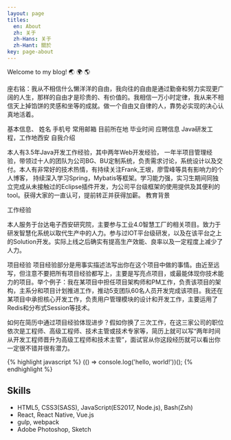 ```yaml
---
layout: page
titles:
  en: About
  zh: 关于
  zh-Hans: 关于
  zh-Hant: 關於
key: page-about
---
```


Welcome to my blog! :earth_asia: :earth_africa: :earth_americas:

座右铭：我从不相信什么懒洋洋的自由，我向往的自由是通过勤奋和努力实现更广阔的人生，那样的自由才是珍贵的、有价值的。我相信一万小时定律，我从来不相信天上掉馅饼的灵感和坐等的成就。做一个自由又自律的人，靠势必实现的决心认真地活着。


基本信息、
	姓名
	手机号
	常用邮箱
	目前所在地
	毕业时间
应聘信息
	Java研发工程，工作地西安
自我介绍
	
本人有3.5年Java开发工作经验，其中两年Web开发经验， 一年半项目管理经验，带领过十人的团队为公司BG、BU定制系统，负责需求讨论，系统设计以及交付。本人有非常好的技术热情，有持续关注Frank,王垠，廖雪峰等具有影响力的个人博客， 持续深入学习Spring，Mybatis等框架。学习能力强，实习生期间同独立完成从未接触过的Eclipse插件开发，为公司平台级框架的使用提供及其便利的tool。获得大家的一直认可，提前转正并获得加薪。
教育背景
	
工作经验

本人服务于台达电子西安研究院，主要参与工业4.0智慧工厂的相关项目。致力于研发智慧化系统以取代生产中的人力。参与过IOT平台级研发，以及在该平台之上的Solution开发。实际上线之后确实有提高生产效能、良率以及一定程度上减少了人力。
	
项目经验
项目经验部分是用事实描述法写出你在这个项目中做的事情。由近至远写，但注意不要把所有项目经验都写上，主要是写亮点项目，或最能体现你技术能力的项目。举个例子：我在某项目中担任项目架构师和PM工作，负责该项目的架构，主系分和项目计划推进工作，推动5支团队60名人员开发完成该项目。我还在某项目中承担核心开发工作，负责用户管理模块的设计和开发工作，主要运用了Redis和分布式Session等技术。

如何在简历中通过项目经验体现进步？假如你换了三次工作，在这三家公司的职位依次是工程师、高级工程师、技术主管或技术专家等，简历上就可以写“两年时间从开发工程师晋升为高级工程师和技术主管”，面试官从你这段经历就可以看出你一定很不错并很有潜力。


{% highlight javascript %}
(() => console.log('hello, world!'))();
{% endhighlight %}

## Skills

- HTML5, CSS3(SASS), JavaScript(ES2017, Node.js), Bash(Zsh)
- React, React Native, Vue.js
- gulp, webpack
- Adobe Photoshop, Sketch
